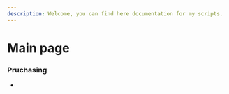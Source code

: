 ```yaml
---
description: Welcome, you can find here documentation for my scripts.
---
```


# Main page

### Pruchasing

*
